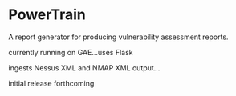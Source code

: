 # PowerTrain

A report generator for producing vulnerability assessment reports.

currently running on GAE...uses Flask

ingests Nessus XML and NMAP XML output...

initial release forthcoming


